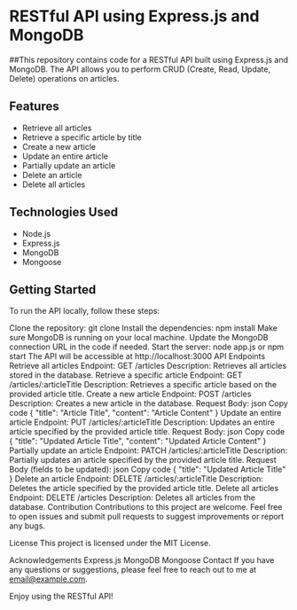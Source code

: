 # RESTful API using Express.js and MongoDB
##This repository contains code for a RESTful API built using Express.js and MongoDB. The API allows you to perform CRUD (Create, Read, Update, Delete) operations on articles.

## Features
- Retrieve all articles
- Retrieve a specific article by title
- Create a new article
- Update an entire article
- Partially update an article
- Delete an article
- Delete all articles
## Technologies Used
- Node.js
- Express.js
- MongoDB
- Mongoose
## Getting Started
To run the API locally, follow these steps:

Clone the repository: git clone <repository-url>
Install the dependencies: npm install
Make sure MongoDB is running on your local machine.
Update the MongoDB connection URL in the code if needed.
Start the server: node app.js or npm start
The API will be accessible at http://localhost:3000
API Endpoints
Retrieve all articles
Endpoint: GET /articles
Description: Retrieves all articles stored in the database.
Retrieve a specific article
Endpoint: GET /articles/:articleTitle
Description: Retrieves a specific article based on the provided article title.
Create a new article
Endpoint: POST /articles
Description: Creates a new article in the database.
Request Body:
json
Copy code
{
  "title": "Article Title",
  "content": "Article Content"
}
Update an entire article
Endpoint: PUT /articles/:articleTitle
Description: Updates an entire article specified by the provided article title.
Request Body:
json
Copy code
{
  "title": "Updated Article Title",
  "content": "Updated Article Content"
}
Partially update an article
Endpoint: PATCH /articles/:articleTitle
Description: Partially updates an article specified by the provided article title.
Request Body (fields to be updated):
json
Copy code
{
  "title": "Updated Article Title"
}
Delete an article
Endpoint: DELETE /articles/:articleTitle
Description: Deletes the article specified by the provided article title.
Delete all articles
Endpoint: DELETE /articles
Description: Deletes all articles from the database.
Contribution
Contributions to this project are welcome. Feel free to open issues and submit pull requests to suggest improvements or report any bugs.

License
This project is licensed under the MIT License.

Acknowledgements
Express.js
MongoDB
Mongoose
Contact
If you have any questions or suggestions, please feel free to reach out to me at email@example.com.

Enjoy using the RESTful API!
